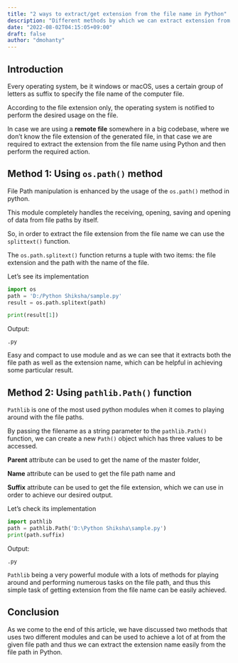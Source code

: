 ```yaml
---
title: "2 ways to extract/get extension from the file name in Python"
description: "Different methods by which we can extract extension from file name using Python"
date: "2022-08-02T04:15:05+09:00"
draft: false
author: "dmohanty"
---
```


## Introduction

Every operating system, be it windows or macOS, uses a certain group of letters as suffix to specify the file name of the computer file.

According to the file extension only, the operating system is notified to perform the desired usage on the file.

In case we are using a **remote file** somewhere in a big codebase, where we don’t know the file extension of the generated file, in that case we are required to extract the extension from the file name using Python and then perform the required action.

## Method 1: Using `os.path()` method

File Path manipulation is enhanced by the usage of the `os.path()` method in python.

This module completely handles the receiving, opening, saving and opening of data from file paths by itself.

So, in order to extract the file extension from the file name we can use the `splittext()` function.

The `os.path.splitext()` function returns a tuple with two items: the file extension and the path with the name of the file.

Let’s see its implementation

```python
import os
path = 'D:/Python Shiksha/sample.py'
result = os.path.splitext(path)

print(result[1])

```

Output:

```
.py

```

Easy and compact to use module and as we can see that it extracts both the file path as well as the extension name, which can be helpful in achieving some particular result.

## Method 2: Using `pathlib.Path()` function

`Pathlib` is one of the most used python modules when it comes to playing around with the file paths.

By passing the filename as a string parameter to the `pathlib.Path()` function, we can create a new `Path()` object which has three values to be accessed.

**Parent** attribute can be used to get the name of the master folder,

**Name** attribute can be used to get the file path name and

**Suffix** attribute can be used to get the file extension, which we can use in order to achieve our desired output.

Let’s check its implementation

```python
import pathlib
path = pathlib.Path('D:\Python Shiksha\sample.py')
print(path.suffix)

```

Output:

```
.py

```

`Pathlib` being a very powerful module with a lots of methods for playing around and performing numerous tasks on the file path, and thus this simple task of getting extension from the file name can be easily achieved.

## Conclusion

As we come to the end of this article, we have discussed two methods that uses two different modules and can be used to achieve a lot of at from the given file path and thus we can extract the extension name easily from the file path in Python.

